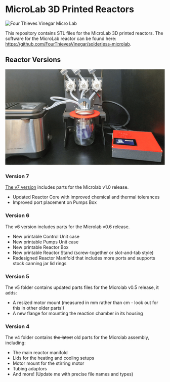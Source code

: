 # MicroLab 3D Printed Reactors

![Four Thieves Vinegar Micro Lab](https://github.com/FourThievesVinegar/microlab/blob/master/images/4tvc.jpg)

This repository contains STL files for the MicroLab 3D printed reactors. The software for the MicroLab reactor can be found here: https://github.com/FourThievesVinegar/solderless-microlab.

## Reactor Versions

<IMG ALT="A fully-assembled v6 Microlab" SRC="https://github.com/FourThievesVinegar/solderless-microlab/blob/main/docs/media/microlab-stirring-1.gif?raw=true" WIDTH="600" />

### Version 7

[The v7 version](https://github.com/FourThievesVinegar/microlab-parts/tree/master/v7) includes parts for the Microlab v1.0 release.

- Updated Reactor Core with improved chemical and thermal tolerances
- Improved port placement on Pumps Box

### Version 6

The v6 version includes parts for the Microlab v0.6 release.

- New printable Control Unit case
- New printable Pumps Unit case
- New printable Reactor Box
- New printable Reactor Stand (screw-together or slot-and-tab style)
- Redesigned Reactor Manifold that includes more ports and supports stock canning jar lid rings

### Version 5
The v5 folder contains updated parts files for the Microlab v0.5 release, it adds:
- A resized motor mount (measured in mm rather than cm - look out for this in other older parts!)
- A new flange for mounting the reaction chamber in its housing

### Version 4

The v4 folder contains ~~the latest~~ old parts for the Microlab assembly, including:

- The main reactor manifold
- Lids for the heating and cooling setups
- Motor mount for the stirring motor
- Tubing adaptors
- And more! (Update me with precise file names and types)

